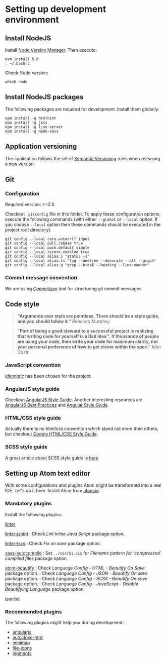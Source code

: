 # Setting up development environment

## Install NodeJS

Install [Node Version Manager](https://github.com/creationix/nvm). Then execute:

    nvm install 5.0
    . ~/.bashrc

Check Node version:

    which node

## Install NodeJS packages

The following packages are required for development. Install them globally:

    npm install -g htmlhint
    npm install -g jscs
    npm install -g live-server
    npm install -g node-sass

## Application versioning

The application follows the set of [Semantic Versioning](http://semver.org) rules when releasing a new version.

## Git

### Configuration
Required version: >=2.0

Checkout `.gitconfig` file in this folder. To apply these configuration options, execute the following commands (with either `--global` or `--local` option. If you choose `--local` option then these commands should be executed in the project root directory):

    git config --local core.autocrlf input
    git config --local pull.rebase true
    git config --local push.default simple
    git config --local rerere.enabled true
    git config --local alias.s "status -s"
    git config --local alias.ls "log --oneline --decorate --all --graph"
    git config --local alias.g "grep --break --heading --line-number"

### Commit message convention

We are using [*Commitizen*](https://commitizen.github.io/cz-cli/) tool for structuring git commit messages.

## Code style

> **"Arguments over style are pointless. There should be a style guide, and you should follow it."**
*Rebecca Murphey*

> **"Part of being a good steward to a successful project is realizing that writing code for yourself is a Bad Idea™. If thousands of people are using your code, then write your code for maximum clarity, not your personal preference of how to get clever within the spec."**
*Idan Gazit*

### JavaScript convention

[*Idiomatic*](https://github.com/rwaldron/idiomatic.js) has been chosen for the project.

### AngularJS style guide

Checkout [AngularJS Style Guide](https://github.com/mgechev/angularjs-style-guide). Another interesting resources are [AngularJS Best Practices](https://github.com/angular/angular.js/wiki/Best-Practices) and [Angular Style Guide](https://github.com/johnpapa/angular-styleguide).

### HTML/CSS style guide

Actually there is no html/css convention which stand out more then others, but checkout [Google HTML/CSS Style Guide](https://google.github.io/styleguide/htmlcssguide.xml).

### SCSS style guide

A great article about SCSS style guide is [here](https://css-tricks.com/sass-style-guide/).

## Setting up Atom text editor

With some configurations and plugins Atom might be transformed into a real IDE. Let's do it here. Install Atom from [atom.io](https://atom.io).

### Mandatory plugins

Install the following plugins:

[linter](https://atom.io/packages/linter)

[linter-jshint](https://atom.io/packages/linter-jshint)
: Check *Lint Inline Java Script* package option.

[linter-jscs](https://atom.io/packages/angularjs)
: Check *Fix on save* package option.

[sass-autocompile](https://atom.io/packages/sass-autocompile)
: Set `../css/$1.css` for *Filename pattern for 'compressed' compiled files* package option.

[atom-beautify](https://atom.io/packages/atom-beautify)
: Check *Language Config - HTML - Beautify On Save* package option.
: Check *Language Config - JSON - Beautify On save* package option.
: Check *Language Config - SCSS - Beautify On save* package option.
: Check *Language Config - JavaScript - Disable Beautifying Language* package option.

[jsonlint](https://atom.io/packages/jsonlint)

### Recommended plugins

The following plugins might help you during development:

- [angularjs](https://atom.io/packages/angularjs)
- [autoclose-html](https://atom.io/packages/autoclose-html)
- [minimap](https://atom.io/users/atom-minimap)
- [file-icons](https://atom.io/packages/file-icons)
- [pigments](https://atom.io/packages/pigments)
